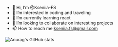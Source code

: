 - 👋 Hi, I’m @Kseniia-FS
- 👀 I’m interested in coding and traveling
- 🌱 I’m currently learning react
- 💞️ I’m looking to collaborate on interesting projects
- 📫 How to reach me kseniia.fs@gmail.com

![Anurag's GitHub stats](https://github-readme-stats.vercel.app/api?username=Kseniia-FS/&show_icons=true&theme=radical)


<!---
Kseniia-FS/Kseniia-FS is a ✨ special ✨ repository because its `README.md` (this file) appears on your GitHub profile.
You can click the Preview link to take a look at your changes.
--->
